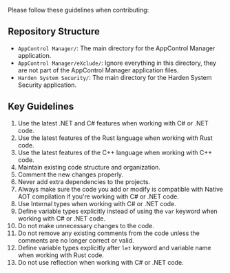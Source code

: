 Please follow these guidelines when contributing:

## Repository Structure
- `AppControl Manager/`: The main directory for the AppControl Manager application.
- `AppControl Manager/eXclude/`: Ignore everything in this directory, they are not part of the AppControl Manager application files.
- `Harden System Security/`: The main directory for the Harden System Security application.

## Key Guidelines
1. Use the latest .NET and C# features when working with C# or .NET code.
2. Use the latest features of the Rust language when working with Rust code.
3. Use the latest features of the C++ language when working with C++ code.
4. Maintain existing code structure and organization.
5. Comment the new changes properly.
6. Never add extra dependencies to the projects.
7. Always make sure the code you add or modify is compatible with Native AOT compilation if you're working with C# or .NET code.
8. Use Internal types when working with C# or .NET code.
9. Define variable types explicitly instead of using the `var` keyword when working with C# or .NET code.
10. Do not make unnecessary changes to the code.
11. Do not remove any existing comments from the code unless the comments are no longer correct or valid.
12. Define variable types explicitly after `let` keyword and variable name when working with Rust code.
13. Do not use reflection when working with C# or .NET code.
